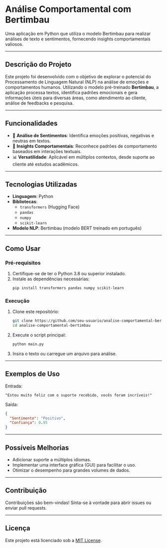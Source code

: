 # **Análise Comportamental com Bertimbau**  
Uma aplicação em Python que utiliza o modelo Bertimbau para realizar análises de texto e sentimentos, fornecendo insights comportamentais valiosos.

---

## **Descrição do Projeto**  
Este projeto foi desenvolvido com o objetivo de explorar o potencial do Processamento de Linguagem Natural (NLP) na análise de emoções e comportamentos humanos. Utilizando o modelo pré-treinado **Bertimbau**, a aplicação processa textos, identifica padrões emocionais e gera informações úteis para diversas áreas, como atendimento ao cliente, análise de feedbacks e pesquisa.

---

## **Funcionalidades**  
- 🌟 **Análise de Sentimentos**: Identifica emoções positivas, negativas e neutras em textos.  
- 🧠 **Insights Comportamentais**: Reconhece padrões de comportamento baseados em interações textuais.  
- 📊 **Versatilidade**: Aplicável em múltiplos contextos, desde suporte ao cliente até estudos acadêmicos.  

---

## **Tecnologias Utilizadas**  
- **Linguagem**: Python  
- **Bibliotecas**:  
  - `transformers` (Hugging Face)  
  - `pandas`  
  - `numpy`  
  - `scikit-learn`  
- **Modelo NLP**: Bertimbau (modelo BERT treinado em português)  

---

## **Como Usar**  

### **Pré-requisitos**  
1. Certifique-se de ter o Python 3.8 ou superior instalado.  
2. Instale as dependências necessárias:  
   ```bash
   pip install transformers pandas numpy scikit-learn
   ```

### **Execução**  
1. Clone este repositório:  
   ```bash
   git clone https://github.com/seu-usuario/analise-comportamental-bertimbau.git
   cd analise-comportamental-bertimbau
   ```
2. Execute o script principal:  
   ```bash
   python main.py
   ```
3. Insira o texto ou carregue um arquivo para análise.  

---

## **Exemplos de Uso**  
Entrada:  
```text
"Estou muito feliz com o suporte recebido, vocês foram incríveis!"
```  
Saída:  
```json
{
  "Sentimento": "Positivo",
  "Confiança": 0.95
}
```

---

## **Possíveis Melhorias**  
- Adicionar suporte a múltiplos idiomas.  
- Implementar uma interface gráfica (GUI) para facilitar o uso.  
- Otimizar o desempenho para grandes volumes de dados.  

---

## **Contribuição**  
Contribuições são bem-vindas! Sinta-se à vontade para abrir issues ou enviar pull requests.  

---

## **Licença**  
Este projeto está licenciado sob a [MIT License](LICENSE).
